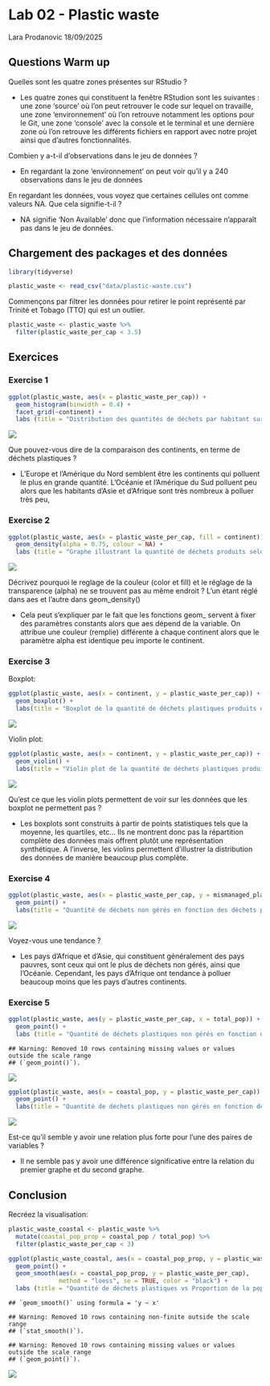 Lab 02 - Plastic waste
================
Lara Prodanovic
18/09/2025

## Questions Warm up

Quelles sont les quatre zones présentes sur RStudio ?

- Les quatre zones qui constituent la fenêtre RStudion sont les
  suivantes : une zone ‘source’ où l’on peut retrouver le code sur
  lequel on travaille, une zone ‘environnement’ où l’on retrouve
  notamment les options pour le Git, une zone ‘console’ avec la console
  et le terminal et une dernière zone où l’on retrouve les différents
  fichiers en rapport avec notre projet ainsi que d’autres
  fonctionnalités.

Combien y a-t-il d’observations dans le jeu de données ?

- En regardant la zone ‘environnement’ on peut voir qu’il y a 240
  observations dans le jeu de données

En regardant les données, vous voyez que certaines cellules ont comme
valeurs NA. Que cela signifie-t-il ?

- NA signifie ‘Non Available’ donc que l’information nécessaire
  n’apparaît pas dans le jeu de données.

## Chargement des packages et des données

``` r
library(tidyverse) 
```

``` r
plastic_waste <- read_csv("data/plastic-waste.csv")
```

Commençons par filtrer les données pour retirer le point représenté par
Trinité et Tobago (TTO) qui est un outlier.

``` r
plastic_waste <- plastic_waste %>%
  filter(plastic_waste_per_cap < 3.5)
```

## Exercices

### Exercise 1

``` r
ggplot(plastic_waste, aes(x = plastic_waste_per_cap)) +
  geom_histogram(binwidth = 0.4) +
  facet_grid(~continent) +
  labs (title = "Distribution des quantités de déchets par habitant sur divers continents", x = "Quantité de déchets plastiques par habitant en kg/jour", y = "Nombre de pays")
```

![](lab-02_files/figure-gfm/plastic-waste-continent-1.png)<!-- -->

Que pouvez-vous dire de la comparaison des continents, en terme de
déchets plastiques ?

- L’Europe et l’Amérique du Nord semblent être les continents qui
  polluent le plus en grande quantité. L’Océanie et l’Amérique du Sud
  polluent peu alors que les habitants d’Asie et d’Afrique sont très
  nombreux à polluer très peu,

### Exercise 2

``` r
ggplot(plastic_waste, aes(x = plastic_waste_per_cap, fill = continent)) +
  geom_density(alpha = 0.75, colour = NA) +
  labs (title = "Graphe illustrant la quantité de déchets produits selon le continent du pays", x = "Quantité de déchets plastiques par habitant en kg/jour", y = "Densité", fill = "Continents")
```

![](lab-02_files/figure-gfm/plastic-waste-density-1.png)<!-- -->

Décrivez pourquoi le reglage de la couleur (color et fill) et le réglage
de la transparence (alpha) ne se trouvent pas au même endroit ? L’un
étant réglé dans aes et l’autre dans geom_density()

- Cela peut s’expliquer par le fait que les fonctions geom\_ servent à
  fixer des paramètres constants alors que aes dépend de la variable. On
  attribue une couleur (remplie) différente à chaque continent alors que
  le paramètre alpha est identique peu importe le continent.

### Exercise 3

Boxplot:

``` r
ggplot(plastic_waste, aes(x = continent, y = plastic_waste_per_cap)) +
  geom_boxplot() + 
  labs(title = "Boxplot de la quantité de déchets plastiques produits en fonction du continent", x = "Continent", y = "Quantité de déchets plastiques par habitant en kg/jour")
```

![](lab-02_files/figure-gfm/plastic-waste-boxplot-1.png)<!-- -->

Violin plot:

``` r
ggplot(plastic_waste, aes(x = continent, y = plastic_waste_per_cap)) +
  geom_violin() +
  labs(title = "Violin plot de la quantité de déchets plastiques produits en fonction du continent", x = "Continent", y = "Quantité de déchets plastiques par habitant en kg/jour")
```

![](lab-02_files/figure-gfm/plastic-waste-violin-1.png)<!-- -->

Qu’est ce que les violin plots permettent de voir sur les données que
les boxplot ne permettent pas ?

- Les boxplots sont construits à partir de points statistiques tels que
  la moyenne, les quartiles, etc… Ils ne montrent donc pas la
  répartition complète des données mais offrent plutôt une
  représentation synthétique. A l’inverse, les violins permettent
  d’illustrer la distribution des données de manière beaucoup plus
  complète.

### Exercise 4

``` r
ggplot(plastic_waste, aes(x = plastic_waste_per_cap, y = mismanaged_plastic_waste_per_cap, color = continent)) +
  geom_point() +
  labs(title = "Quantité de déchets non gérés en fonction des déchets produits par habitant", x = "Quantité de déchets plastiques par habitant en kg/jour", y = "Quantité de déchets plastiques non gérés par habitant en kg/jour", colour = "Continents")
```

![](lab-02_files/figure-gfm/plastic-waste-mismanaged-1.png)<!-- -->

Voyez-vous une tendance ?

- Les pays d’Afrique et d’Asie, qui constituent généralement des pays
  pauvres, sont ceux qui ont le plus de déchets non gérés, ainsi que
  l’Océanie. Cependant, les pays d’Afrique ont tendance à polluer
  beaucoup moins que les pays d’autres continents.

### Exercise 5

``` r
ggplot(plastic_waste, aes(y = plastic_waste_per_cap, x = total_pop)) +
  geom_point() +
  labs (title = "Quantité de déchets plastiques non gérés en fonction de la population totale", x = "Population totale selon Gapminder", y = "Quantité de déchets plastiques non gérés par habitant en kg/jour")
```

    ## Warning: Removed 10 rows containing missing values or values outside the scale range
    ## (`geom_point()`).

![](lab-02_files/figure-gfm/plastic-waste-population-total-1.png)<!-- -->

``` r
ggplot(plastic_waste, aes(x = coastal_pop, y = plastic_waste_per_cap)) +
  geom_point() +
  labs(title = "Quantité de déchets plastiques non gérés en fonction de la population côtière", x = "Nombres de personnes vivant sur des côtes", y = "Quantité de déchets plastiques non gérés par habitant en kg/jour")
```

![](lab-02_files/figure-gfm/plastic-waste-population-coastal-1.png)<!-- -->

Est-ce qu’il semble y avoir une relation plus forte pour l’une des
paires de variables ?

- Il ne semble pas y avoir une différence significative entre la
  relation du premier graphe et du second graphe.

## Conclusion

Recréez la visualisation:

``` r
plastic_waste_coastal <- plastic_waste %>% 
  mutate(coastal_pop_prop = coastal_pop / total_pop) %>%
  filter(plastic_waste_per_cap < 3)

ggplot(plastic_waste_coastal, aes(x = coastal_pop_prop, y = plastic_waste_per_cap, colour = continent)) +
  geom_point() +
  geom_smooth(aes(x = coastal_pop_prop, y = plastic_waste_per_cap),
              method = "loess", se = TRUE, color = "black") +
  labs (title = "Quantité de déchets plastiques vs Proportion de la population côtière", x = "Proportion de la population côtière (Coastal / total population)", y = "Nombre de déchets plastiques par habitant", colour = "Continent") 
```

    ## `geom_smooth()` using formula = 'y ~ x'

    ## Warning: Removed 10 rows containing non-finite outside the scale range
    ## (`stat_smooth()`).

    ## Warning: Removed 10 rows containing missing values or values outside the scale range
    ## (`geom_point()`).

![](lab-02_files/figure-gfm/recreate-viz-1.png)<!-- -->
